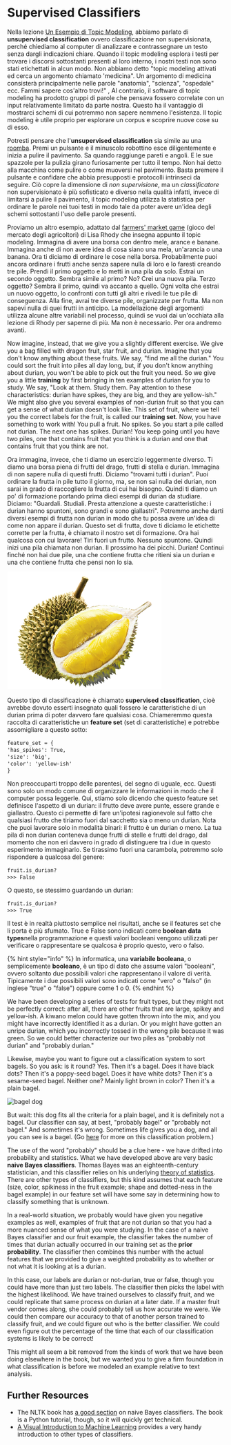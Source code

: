 # Supervised Classifiers

Nella lezione [Un Esempio di Topic Modeling](../topic-modeling/topic-modeling-case-study.md), abbiamo parlato di  **unsupervised classification** ovvero classificazione non supervisionata, perché chiediamo al computer di analizzare e contrassegnare un testo senza dargli indicazioni chiare. Quando il topic modeling esplora i testi per trovare i discorsi sottostanti presenti al loro interno, i nostri testi non sono stati etichettati in alcun modo. Non abbiamo detto "topic modeling attivati ed cerca un argomento chiamato 'medicina". Un argomento di medicina consisterà principalmente nelle parole "anatomia", "scienza", "ospedale" ecc. Fammi sapere cos'altro trovi!" , Al contrario, il software di topic modeling ha prodotto gruppi di parole che pensava fossero correlate con un input relativamente limitato da parte nostra. Questo ha il vantaggio di mostrarci schemi di cui potremmo non sapere nemmeno l'esistenza. Il topic modeling è utile proprio per esplorare un corpus e scoprire nuove cose su di esso.

Potresti pensare che l'**unsupervised classification** sia simile au una [roomba](https://www.youtube.com/watch?v=A0Z79ycisDU). Premi un pulsante e il minuscolo robottino esce diligentemente e inizia a pulire il pavimento. Sa quando raggiunge pareti e angoli. E le sue spazzole per la pulizia girano furiosamente per tutto il tempo. Non hai detto alla macchina come pulire o come muoversi nel pavimento. Basta premere il pulsante e confidare che abbia presupposti e protocolli intrinseci da seguire. Ciò copre la dimensione di _non supervisione_, ma un _classificatore_ non supervisionato è  più sofisticato e diverso nella qualità infatti, invece di limitarsi a pulire il pavimento, il topic modeling utilizza la statistica per ordinare le parole nei tuoi testi in modo tale da poter avere un'idea degli schemi sottostanti l'uso delle parole presenti.

Proviamo un altro esempio, adattato dal [farmers' market game](https://github.com/lmrhody/topicmodelgame) (gioco del mercato degli agricoltori) di Lisa Rhody che insegna appunto il topic modeling. Immagina di avere una borsa con dentro mele, arance e banane. Immagina anche di non avere idea di cosa siano una mela, un'arancia o una banana. Ora ti diciamo di ordinare le cose nella borsa. Probabilmente puoi ancora ordinare i frutti anche senza sapere nulla di loro e lo faresti creando tre pile. Prendi il primo oggetto e lo metti in una pila da solo. Estrai un secondo oggetto. Sembra simile al primo? No? Crei una nuova pila. Terzo oggetto? Sembra il primo, quindi va accanto a quello. Ogni volta che estrai un nuovo oggetto, lo confronti con tutti gli altri e rivedi le tue pile di conseguenza. Alla fine, avrai tre diverse pile, organizzate per frutta. Ma non sapevi nulla di quei frutti in anticipo. La modellazione degli argomenti utilizza alcune altre variabili nel processo, quindi se vuoi dai un'occhiata alla lezione di Rhody per saperne di più. Ma non è necessario. Per ora andremo avanti.

Now imagine, instead, that we give you a slightly different exercise. We give you a bag filled with dragon fruit, star fruit, and durian. Imagine that you don't know anything about these fruits. We say, "find me all the durian." You could sort the fruit into piles all day long, but, if you don't know anything about durian, you won't be able to pick out the fruit you need. So we give you a little **training** by first bringing in ten examples of durian for you to study. We say, "Look at them. Study them. Pay attention to these characteristics: durian have spikes, they are big, and they are yellow-ish." We might also give you several examples of non-durian fruit so that you can get a sense of what durian doesn't look like. This set of fruit, where we tell you the correct labels for the fruit, is called our **training set**. Now, you have something to work with! You pull a fruit. No spikes. So you start a pile called not durian. The next one has spikes. Durian! You keep going until you have two piles, one that contains fruit that you think is a durian and one that contains fruit that you think are not.

Ora immagina, invece, che ti diamo un esercizio leggermente diverso. Ti diamo una borsa piena di frutti del drago, frutti di stella e durian. Immagina di non sapere nulla di questi frutti. Diciamo "trovami tutti i durian". Puoi ordinare la frutta in pile tutto il giorno, ma, se non sai nulla dei durian, non sarai in grado di raccogliere la frutta di cui hai bisogno. Quindi ti diamo un po' di formazione portando prima dieci esempi di durian da studiare. Diciamo: "Guardali. Studiali. Presta attenzione a queste caratteristiche: i durian hanno spuntoni, sono grandi e sono giallastri". Potremmo anche darti diversi esempi di frutta non durian in modo che tu possa avere un'idea di come non appare il durian. Questo set di frutta, dove ti diciamo le etichette corrette per la frutta, è chiamato il nostro set di formazione. Ora hai qualcosa con cui lavorare! Tiri fuori un frutto. Nessuno spuntone. Quindi inizi una pila chiamata non durian. Il prossimo ha dei picchi. Durian! Continui finché non hai due pile, una che contiene frutta che ritieni sia un durian e una che contiene frutta che pensi non lo sia.

![Durian](../.gitbook/assets/Malaysia-Fresh-Fruit-of-Musang-King-Duri.webp)

Questo tipo di classificazione è chiamato **supervised classification**,  cioè avrebbe dovuto esserti insegnato quali fossero le caratteristiche di un durian prima di poter davvero fare qualsiasi cosa. Chiameremmo questa raccolta di caratteristiche un **feature set** (set di caratteristiche) e potrebbe assomigliare a questo sotto:

```
feature_set = {
'has_spikes': True,
'size': 'big',
'color': 'yellow-ish'
}
```

Non preoccuparti troppo delle parentesi, del segno di uguale, ecc. Questi sono solo un modo comune di organizzare le informazioni in modo che il computer possa leggerle. Qui, stiamo solo dicendo che questo feature set definisce l'aspetto di un durian: il frutto deve avere punte, essere grande e giallastro. Questo ci permette di fare un'ipotesi ragionevole sul fatto che qualsiasi frutto che tiriamo fuori dal sacchetto sia o meno un durian. Nota che puoi lavorare solo in modalità binari: il frutto è un durian o meno. La tua pila di non durian conteneva dunqe frutti di stelle e frutti del drago, dal momento che non eri davvero in grado di distinguere tra i due in questo esperimento immaginario. Se tirassimo fuori una carambola, potremmo solo rispondere a qualcosa del genere:

```
fruit.is_durian?
>>> False
```

O questo, se stessimo guardando un durian:

```
fruit.is_durian?
>>> True
```

Il test è in realtà piuttosto semplice nei risultati, anche se il features set che li porta è più sfumato. True e False sono indicati come **boolean data types**nella programmazione e questi valori booleani vengono utilizzati per verificare o rappresentare se qualcosa è proprio questo, vero o falso.&#x20;

{% hint style="info" %}
In informatica, una **variabile booleana**, o semplicemente **booleano**, è un tipo di dato che assume valori "booleani", ovvero soltanto due possibili valori che rappresentano il valore di verità. Tipicamente i due possibili valori sono indicati come "vero" o "falso" (in inglese "true" o "false") oppure come 1 o 0.
{% endhint %}

We have been developing a series of tests for fruit types, but they might not be perfectly correct: after all, there are other fruits that are large, spikey and yellow-ish. A kiwano melon could have gotten thrown into the mix, and you might have incorrectly identified it as a durian. Or you might have gotten an unripe durian, which you incorrectly tossed in the wrong pile because it was green. So we could better characterize our two piles as "probably not durian" and "probably durian."

Likewise, maybe you want to figure out a classification system to sort bagels. So you ask: is it round? Yes. Then it's a bagel. Does it have black dots? Then it's a poppy-seed bagel. Does it have white dots? Then it's a sesame-seed bagel. Neither one? Mainly light brown in color? Then it's a plain bagel.

![bagel dog](../assets/bagel2.jpg)

But wait: this dog fits all the criteria for a plain bagel, and it is definitely not a bagel. Our classifier can say, at best, "probably bagel" or "probably not bagel." And sometimes it's wrong. Sometimes life gives you a dog, and all you can see is a bagel. (Go [here](http://www.boredpanda.com/dog-food-comparison-bagel-muffin-lookalike-teenybiscuit-karen-zack/) for more on this classification problem.)

The use of the word "probably" should be a clue here - we have drifted into probability and statistics. What we have developed above are very basic **naive Bayes classifiers**. Thomas Bayes was an eighteenth-century statistician, and this classifier relies on his underlying [theory of statistics](https://en.wikipedia.org/wiki/Bayesian\_statistics). There are other types of classifiers, but this kind assumes that each feature (size, color, spikiness in the fruit example; shape and dotted-ness in the bagel example) in our feature set will have some say in determining how to classify something that is unknown.

In a real-world situation, we probably would have given you negative examples as well, examples of fruit that are not durian so that you had a more nuanced sense of what you were studying. In the case of a naive Bayes classifier and our fruit example, the classifier takes the number of times that durian actually occurred in our training set as the **prior probability**. The classifier then combines this number with the actual features that we provided to give a weighted probability as to whether or not what it is looking at is a durian.

In this case, our labels are durian or not-durian, true or false, though you could have more than just two labels. The classifier then picks the label with the highest likelihood. We have trained ourselves to classify fruit, and we could replicate that same process on durian at a later date. If a master fruit vendor comes along, she could probably tell us how accurate we were. We could then compare our accuracy to that of another person trained to classify fruit, and we could figure out who is the better classifier. We could even figure out the percentage of the time that each of our classification systems is likely to be correct!

This might all seem a bit removed from the kinds of work that we have been doing elsewhere in the book, but we wanted you to give a firm foundation in what classification is before we modeled an example relative to text analysis.

## Further Resources

* The NLTK book has [a good section](http://www.nltk.org/book/ch06.html#naive-bayes-classifiers) on naive Bayes classifiers. The book is a Python tutorial, though, so it will quickly get technical.
* [A Visual Introduction to Machine Learning](http://www.r2d3.us/visual-intro-to-machine-learning-part-1/) provides a very handy introduction to other types of classifiers.
